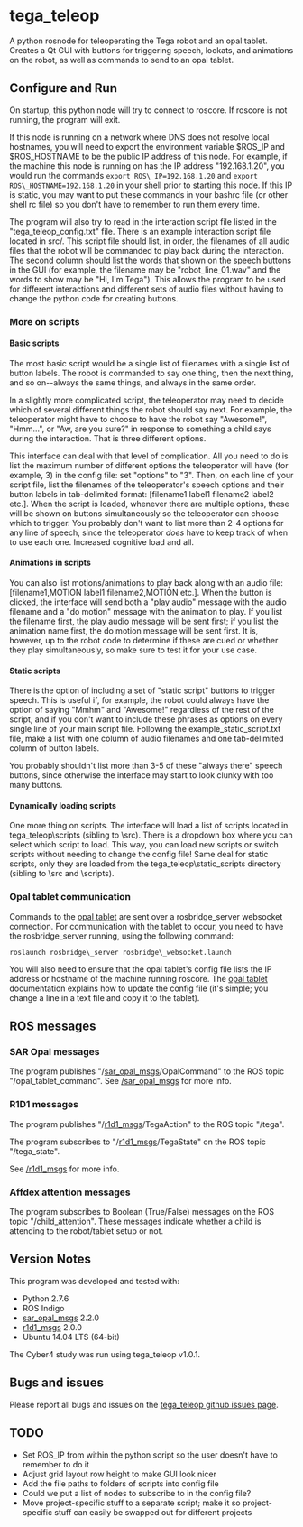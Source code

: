 # tega\_teleop
A python rosnode for teleoperating the Tega robot and an opal tablet. Creates a Qt GUI with buttons for triggering speech, lookats, and animations on the robot, as well as commands to send to an opal tablet.

## Configure and Run
On startup, this python node will try to connect to roscore. If roscore is not running, the program will exit.

If this node is running on a network where DNS does not resolve local hostnames, you will need to export the environment variable $ROS\_IP and $ROS\_HOSTNAME to be the public IP address of this node. For example, if the machine this node is running on has the IP address "192.168.1.20", you would run the commands `export ROS\_IP=192.168.1.20` and `export ROS\_HOSTNAME=192.168.1.20` in your shell prior to starting this node. If this IP is static, you may want to put these commands in your bashrc file (or other shell rc file)  so you don't have to remember to run them every time.

The program will also try to read in the interaction script file listed in the "tega\_teleop\_config.txt" file. There is an example interaction script file located in src/. This script file should list, in order, the filenames of all audio files that the robot will be commanded to play back during the interaction. The second column should list the words that shown on the speech buttons in the GUI (for example, the filename may be "robot\_line\_01.wav" and the words to show may be "Hi, I'm Tega"). This allows the program to be used for different interactions and different sets of audio files without having to change the python code for creating buttons.

### More on scripts
#### Basic scripts
The most basic script would be a single list of filenames with a single list of button labels. The robot is commanded to say one thing, then the next thing, and so on--always the same things, and always in the same order.

In a slightly more complicated script, the teleoperator may need to decide which of several different things the robot should say next. For example, the teleoperator might have to choose to have the robot say "Awesome!", "Hmm...", or "Aw, are you sure?" in response to something a child says during the interaction. That is three different options.

This interface can deal with that level of complication. All you need to do is list the maximum number of different options the teleoperator will have (for example, 3) in the config file: set "options" to "3". Then, on each line of your script file, list the filenames of the teleoperator's speech options and their button labels in tab-delimited format: \[filename1 label1 filename2 label2 etc.\]. When the script is loaded, whenever there are multiple options, these will be shown on buttons simultaneously so the teleoperator can choose which to trigger. You probably don't want to list more than 2-4 options for any line of speech, since the teleoperator *does* have to keep track of when to use each one. Increased cognitive load and all.

#### Animations in scripts
You can also list motions/animations to play back along with an audio file: \[filename1,MOTION label1 filename2,MOTION etc.\]. When the button is clicked, the interface will send both a "play audio" message with the audio filename and a "do motion" message with the animation to play. If you list the filename first, the play audio message will be sent first; if you list the animation name first, the do motion message will be sent first. It is, however, up to the robot code to determine if these are cued or whether they play simultaneously, so make sure to test it for your use case.

#### Static scripts
There is the option of including a set of "static script" buttons to trigger speech. This is useful if, for example, the robot could always have the option of saying "Mmhm" and "Awesome!" regardless of the rest of the script, and if you don't want to include these phrases as options on every single line of your main script file. Following the example\_static\_script.txt file, make a list with one column of audio filenames and one tab-delimited column of button labels.

You probably shouldn't list more than 3-5 of these "always there" speech buttons, since otherwise the interface may start to look clunky with too many buttons.

#### Dynamically loading scripts
One more thing on scripts. The interface will load a list of scripts located in tega\_teleop\scripts (sibling to \src). There is a dropdown box where you can select which script to load. This way, you can load new scripts or switch scripts without needing to change the config file! Same deal for static scripts, only they are loaded from the tega\_teleop\static\_scripts directory (sibling to \src and \scripts).

### Opal tablet communication
Commands to the [opal tablet](https://github.com/personal-robots/SAR-opal-base) are sent over a rosbridge\_server websocket connection. For communication with the tablet to occur, you need to have the rosbridge\_server running, using the following command:

`roslaunch rosbridge\_server rosbridge\_websocket.launch`

You will also need to ensure that the opal tablet's config file lists the IP address or hostname of the machine running roscore. The [opal tablet](https://github.com/personal-robots/SAR-opal-base) documentation explains how to update the config file (it's simple; you change a line in a text file and copy it to the tablet).

## ROS messages
### SAR Opal messages
The program publishes "/[sar\_opal\_msgs](https://github.com/personal-robots/sar_opal_msgs "/sar_opal_msgs")/OpalCommand" to the ROS topic "/opal\_tablet\_command". See [/sar\_opal\_msgs](https://github.com/personal-robots/sar_opal_msgs "/sar_opal_msgs") for more info.

### R1D1 messages
The program publishes "/[r1d1\_msgs](https://github.com/personal-robots/r1d1_msgs "/r1d1_msgs")/TegaAction" to the ROS topic "/tega". 

The program subscribes to "/[r1d1\_msgs](https://github.com/personal-robots/r1d1_msgs "/r1d1_msgs")/TegaState" on the ROS topic "/tega\_state".

See [/r1d1\_msgs](https://github.com/personal-robots/r1d1_msgs "/r1d1_msgs") for more info.

### Affdex attention messages
The program subscribes to Boolean (True/False) messages on the ROS topic "/child\_attention". These messages indicate whether a child is attending to the robot/tablet setup or not.

## Version Notes

This program was developed and tested with:

- Python 2.7.6
- ROS Indigo
- [sar\_opal\_msgs](https://github.com/personal-robots/sar_opal_msgs
  "/sar_opal_msgs") 2.2.0
- [r1d1\_msgs](https://github.com/personal-robots/r1d1_msgs) 2.0.0
- Ubuntu 14.04 LTS (64-bit)

The Cyber4 study was run using tega\_teleop v1.0.1.

## Bugs and issues

Please report all bugs and issues on the [tega\_teleop github issues
page](https://github.com/personal-robots/tega_teleop/issues).

## TODO
- Set ROS\_IP from within the python script so the user doesn't have to remember to do it
- Adjust grid layout row height to make GUI look nicer
- Add the file paths to folders of scripts into config file
- Could we put a list of nodes to subscribe to in the config file?
- Move project-specific stuff to a separate script; make it so project-specific stuff can easily be swapped out for different projects

